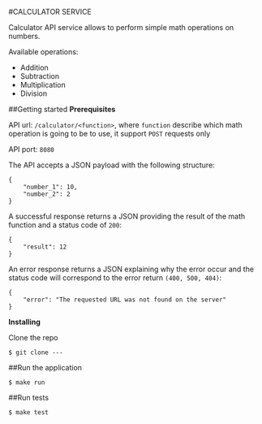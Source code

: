 #CALCULATOR SERVICE

Calculator API service allows to perform simple math operations on numbers. 

Available operations:
- Addition
- Subtraction
- Multiplication
- Division
 
##Getting started
**Prerequisites**

API url: `/calculator/<function>`, where `function` describe which math operation is going to be to use,
it support `POST` requests only

API port: `8080`


The API accepts a JSON payload with the following structure: 

```
{
    "number_1": 10, 
    "number_2": 2
}
```

A successful response returns a JSON providing the result of the math function and a status code of `200`:
```
{
    "result": 12
}
```

An error response returns a JSON explaining why the error occur and the status code will correspond to the error return `(400, 500, 404)`: 
```
{
    "error": "The requested URL was not found on the server"
}
```


**Installing**

Clone the repo

```
$ git clone --- 
```

##Run the application 

```
$ make run   
```

##Run tests

```
$ make test
```